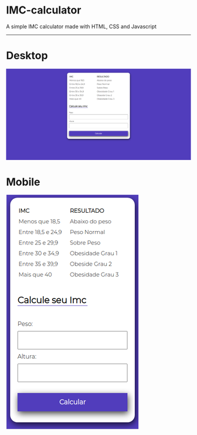 # IMC-calculator
A simple IMC calculator made with HTML, CSS and Javascript
<hr>

# Desktop
<img src="project-images/print-1.png"/>

# Mobile
<img src="project-images/print2.png"/>

